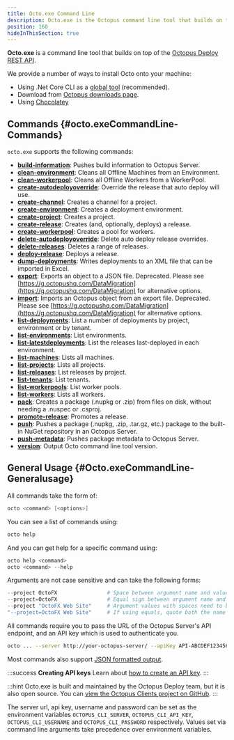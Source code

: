 ```yaml
---
title: Octo.exe Command Line
description: Octo.exe is the Octopus command line tool that builds on top of the Octopus REST API.
position: 160
hideInThisSection: true
---
```


**Octo.exe** is a command line tool that builds on top of the [Octopus Deploy REST API](/docs/octopus-rest-api/index.md).

We provide a number of ways to install Octo onto your machine:

- Using .Net Core CLI as a [global tool](/docs/octopus-rest-api/octo.exe-command-line/install-global-tool.md) (recommended).
- Download from [Octopus downloads page](https://octopus.com/downloads).
- Using [Chocolatey](https://chocolatey.org/packages/OctopusTools)

## Commands {#octo.exeCommandLine-Commands}

`octo.exe` supports the following commands:

- **[build-information](/docs/octopus-rest-api/octo.exe-command-line/build-information.md)**:  Pushes build information to Octopus Server.
- **[clean-environment](/docs/octopus-rest-api/octo.exe-command-line/clean-environment.md)**:  Cleans all Offline Machines from an Environment.
- **[clean-workerpool](/docs/octopus-rest-api/octo.exe-command-line/clean-workerpool.md)**:  Cleans all Offline Workers from a WorkerPool.
- **[create-autodeployoverride](/docs/octopus-rest-api/octo.exe-command-line/create-autodeployoverride.md)**:  Override the release that auto deploy will use.
- **[create-channel](/docs/octopus-rest-api/octo.exe-command-line/create-channel.md)**:  Creates a channel for a project.
- **[create-environment](/docs/octopus-rest-api/octo.exe-command-line/create-environment.md)**:  Creates a deployment environment.
- **[create-project](/docs/octopus-rest-api/octo.exe-command-line/create-project.md)**:  Creates a project.
- **[create-release](/docs/octopus-rest-api/octo.exe-command-line/create-release.md)**:  Creates (and, optionally, deploys) a release.
- **[create-workerpool](/docs/octopus-rest-api/octo.exe-command-line/create-workerpool.md)**:  Creates a pool for workers.
- **[delete-autodeployoverride](/docs/octopus-rest-api/octo.exe-command-line/delete-autodeployoverride.md)**:  Delete auto deploy release overrides.
- **[delete-releases](/docs/octopus-rest-api/octo.exe-command-line/delete-releases.md)**:  Deletes a range of releases.
- **[deploy-release](/docs/octopus-rest-api/octo.exe-command-line/deploy-release.md)**:  Deploys a release.
- **[dump-deployments](/docs/octopus-rest-api/octo.exe-command-line/dump-deployments.md)**:  Writes deployments to an XML file that can be imported in Excel.
- **[export](/docs/octopus-rest-api/octo.exe-command-line/export.md)**:  Exports an object to a JSON file. Deprecated. Please see [https://g.octopushq.com/DataMigration](https://g.octopushq.com/DataMigration) for alternative options.
- **[import](/docs/octopus-rest-api/octo.exe-command-line/import.md)**:  Imports an Octopus object from an export file. Deprecated. Please see [https://g.octopushq.com/DataMigration](https://g.octopushq.com/DataMigration) for alternative options.
- **[list-deployments](/docs/octopus-rest-api/octo.exe-command-line/list-deployments.md)**:  List a number of deployments by project, environment or by tenant.
- **[list-environments](/docs/octopus-rest-api/octo.exe-command-line/list-environments.md)**:  List environments.
- **[list-latestdeployments](/docs/octopus-rest-api/octo.exe-command-line/list-latestdeployments.md)**:  List the releases last-deployed in each environment.
- **[list-machines](/docs/octopus-rest-api/octo.exe-command-line/list-machines.md)**:  Lists all machines.
- **[list-projects](/docs/octopus-rest-api/octo.exe-command-line/list-projects.md)**:  Lists all projects.
- **[list-releases](/docs/octopus-rest-api/octo.exe-command-line/list-releases.md)**:  List releases by project.
- **[list-tenants](/docs/octopus-rest-api/octo.exe-command-line/list-tenants.md)**:  List tenants.
- **[list-workerpools](/docs/octopus-rest-api/octo.exe-command-line/list-workerpools.md)**:  List worker pools.
- **[list-workers](/docs/octopus-rest-api/octo.exe-command-line/list-workers.md)**:  Lists all workers.
- **[pack](/docs/octopus-rest-api/octo.exe-command-line/pack.md)**:  Creates a package (.nupkg or .zip) from files on disk, without needing a .nuspec or .csproj.
- **[promote-release](/docs/octopus-rest-api/octo.exe-command-line/promote-release.md)**:  Promotes a release.
- **[push](/docs/octopus-rest-api/octo.exe-command-line/push.md)**:  Pushes a package (.nupkg, .zip, .tar.gz, etc.) package to the built-in NuGet repository in an Octopus Server.
- **[push-metadata](/docs/octopus-rest-api/octo.exe-command-line/push-metadata.md)**:  Pushes package metadata to Octopus Server.
- **[version](/docs/octopus-rest-api/octo.exe-command-line/version.md)**:  Output Octo command line tool version.

## General Usage {#Octo.exeCommandLine-Generalusage}

All commands take the form of:

```powershell
octo <command> [<options>]
```

You can see a list of commands using:

```powershell
octo help
```

And you can get help for a specific command using:

```powershell
octo help <command>
octo <command> --help
```

Arguments are not case sensitive and can take the following forms:

```powershell
--project OctoFX                # Space between argument name and value
--project=OctoFX                # Equal sign between argument name and value
--project "OctoFX Web Site"     # Argument values with spaces need to be quoted
"--project=OctoFX Web Site"     # If using equals, quote both the name and value, not just the value
```

All commands require you to pass the URL of the Octopus Server's API endpoint, and an API key which is used to authenticate you.

```bash
octo ... --server http://your-octopus-server/ --apiKey API-ABCDEF123456
```

Most commands also support [JSON formatted output](formatted-output.md).

:::success
**Creating API keys**
Learn about [how to create an API key](/docs/octopus-rest-api/how-to-create-an-api-key.md).
:::

:::hint
Octo.exe is built and maintained by the Octopus Deploy team, but it is also open source. You can [view the Octopus Clients project on GitHub](https://github.com/OctopusDeploy/OctopusClients).
:::

The server url, api key, username and password can be set as the environment variables `OCTOPUS_CLI_SERVER`, `OCTOPUS_CLI_API_KEY`, `OCTOPUS_CLI_USERNAME` and `OCTOPUS_CLI_PASSWORD` respectively. Values set via command line arguments take precedence over environment variables.
